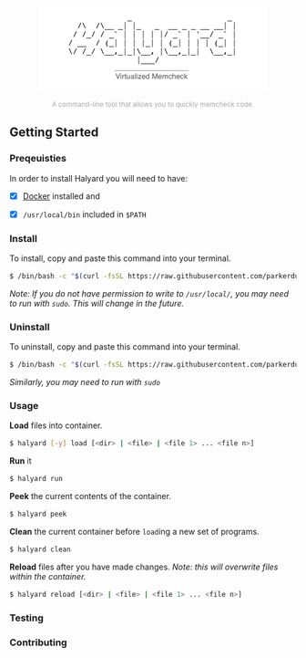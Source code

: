 <style>
      p.header {
            color: #A9A9A9;
      }
</style>

<div align="center">
      <img src="images/halyard.png" alt="Halyard">
      <p class="header">
          <small>A command-line tool that allows you to quickly memcheck code.</small>
      </p>
</div>

## Getting Started

### Preqeuisties

In order to install Halyard you will need to have:

* [x] [Docker](https://www.docker.com/get-started) installed and

* [x] `/usr/local/bin` included in `$PATH`
  
### Install

To install, copy and paste this command into your terminal.

```bash
$ /bin/bash -c "$(curl -fsSL https://raw.githubusercontent.com/parkerduckworth/halyard/master/install)"
```
 _Note: If you do not have permission to write to `/usr/local/`, you may need to run with `sudo`. This will change in the future._


### Uninstall

To uninstall, copy and paste this command into your terminal.

```bash
$ /bin/bash -c "$(curl -fsSL https://raw.githubusercontent.com/parkerduckworth/halyard/master/uninstall)"
```

_Similarly, you may need to run with `sudo`_

### Usage

**Load** files into container.

```bash
$ halyard [-y] load [<dir> | <file> | <file 1> ... <file n>]
```

**Run** it

```bash
$ halyard run
```

**Peek** the current contents of the container.

```bash
$ halyard peek
```

**Clean** the current container before `load`ing a new set of programs.

```bash
$ halyard clean
```

**Reload** files after you have made changes. 
_Note: this will overwrite files within the container._

```bash
$ halyard reload [<dir> | <file> | <file 1> ... <file n>]
```

### Testing

### Contributing
